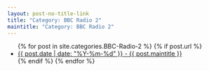 ```yaml
---
layout: post-no-title-link
title: "Category: BBC Radio 2"
maintitle: "Category: BBC Radio 2"
---
```


<ul>
  {% for post in site.categories.BBC-Radio-2 %}
    {% if post.url %}
        <li><a href="{{ post.url }}">{{ post.date | date: "%Y-%m-%d" }} - {{ post.maintitle }}</a></li>
    {% endif %}
  {% endfor %}
</ul>

